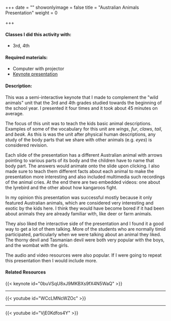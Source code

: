 +++
date = ""
showonlyimage = false
title = "Australian Animals Presentation"
weight = 0

+++
#### Classes I did this activity with:

* 3rd, 4th

#### Required materials:

* Computer with projector
* [Keynote presentation](https://www.icloud.com/keynote/0buVSqU8xJ9MKBXs9fX4N5WaQ#Australian_Animals)

#### Description:

This was a semi-interactive keynote that I made to complement the "wild animals" unit that the 3rd and 4th grades studied towards the beginning of the school year. I presented it four times and it took about 45 minutes on average.

The focus of this unit was to teach the kids basic animal descriptions. Examples of some of the vocabulary for this unit are *wings*, *fur*, *claws*, *tail*, and *beak*. As this is was the unit after physical human descriptions, any study of the body parts that we share with other animals (e.g. *eyes*) is considered revision.

Each slide of the presentation has a different Australian animal with arrows pointing to various parts of its body and the children have to name that body part. The answers would animate onto the slide upon clicking. I also made sure to teach them different facts about each animal to make the presentation more interesting and also included multimedia such recordings of the animal cries. At the end there are two embedded videos: one about the lyrebird and the other about how kangaroos fight.

In my opinion this presentation was successful mostly because it only featured Australian animals, which are considered very interesting and exotic by the kids here. I think they would have become bored if it had been about animals they are already familiar with, like deer or farm animals.

They also liked the interactive side of the presentation and I found it a good way to get a lot of them talking. More of the students who are normally timid participated, particularly when we were talking about an animal they liked. The thorny devil and Tasmanian devil were both very popular with the boys, and the wombat with the girls.

The audio and video resources were also popular. If I were going to repeat this presentation then I would include more.

#### Related Resources

{{< keynote id="0buVSqU8xJ9MKBXs9fX4N5WaQ" >}}

----------

{{< youtube id="WCcLMNcWZOc" >}}

----------

{{< youtube id="VjE0Kdfos4Y" >}}